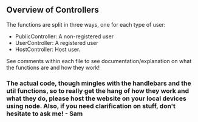 ## Overview of Controllers

The functions are split in three ways, one for each type of user: 

  - PublicController: A non-registered user
  - UserController: A registered user
  - HostController: Host user. 
  
See comments within each file to see documentation/explanation on what the functions are and how they work!

### The actual code, though mingles with the handlebars and the util functions, so to really get the hang of how they work and what they do, please host the website on your local devices using node. Also, if you need clarification on stuff, don't hesitate to ask me! - Sam

